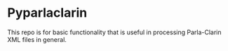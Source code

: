 # Pyparlaclarin

This repo is for basic functionality that is useful in processing Parla-Clarin XML files in general.

